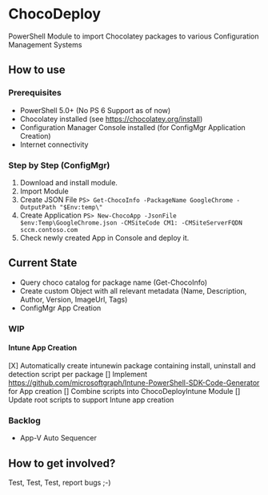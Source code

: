 # ChocoDeploy
PowerShell Module to import Chocolatey packages to various Configuration Management Systems

## How to use

### Prerequisites

* PowerShell 5.0+ (No PS 6 Support as of now)
* Chocolatey installed (see https://chocolatey.org/install)
* Configuration Manager Console installed (for ConfigMgr Application Creation)
* Internet connectivity

### Step by Step (ConfigMgr)

1. Download and install module.
2. Import Module
3. Create JSON File
`PS> Get-ChocoInfo -PackageName GoogleChrome -OutputPath "$Env:temp\"`
4. Create Application
`PS> New-ChocoApp -JsonFile $env:Temp\GoogleChrome.json -CMSiteCode CM1: -CMSiteServerFQDN sccm.contoso.com`
5. Check newly created App in Console and deploy it.

## Current State

* Query choco catalog for package name (Get-ChocoInfo)
* Create custom Object with all relevant metadata (Name, Description, Author, Version, ImageUrl, Tags)
* ConfigMgr App Creation

### WIP

#### Intune App Creation
  [X] Automatically create intunewin package containing install, uninstall and detection script per package
  [] Implement https://github.com/microsoftgraph/Intune-PowerShell-SDK-Code-Generator for App creation
  [] Combine scripts into ChocoDeployIntune Module
  [] Update root scripts to support Intune app creation

### Backlog

* App-V Auto Sequencer

## How to get involved?
Test, Test, Test, report bugs ;-)
